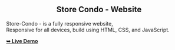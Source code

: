 
  <h2 align="center">Store Condo - Website</h2>

  Store-Condo - is a fully responsive website, <br />Responsive for all devices, build using HTML, CSS, and JavaScript.

  <a href="https://yujitech.github.io/Store-Condo-/"><strong>➥ Live Demo</strong></a>  
